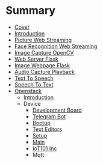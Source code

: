 # Summary

* [Cover](README.md)
* [Introduction](Introduction.md)
* [Picture Web Streaming](PictureWebStreaming/README.md)
* [Face Recognition Web Streaming](FaceRecognitionWebStreaming/README.md)
* [Image Capture OpenCV](ImageCaptureOpenCV/README.md)
* [Web Server Flask](WebServerFlask/README.md)
* [Image Webpage Flask](ImageWebpageFlask/README.md)
* [Audio Capture Playback](AudioCapturePlayback/README.md)
* [Text To Speech](TextToSpeech/README.md)
* [Speech To Text](SpeechToText/README.md)
* [Openstack](documentation/openstack/Openstack.md)
   * [Introduction](documentation/openstack/Introduction.md)
   * Device
       * [Development Board](documentation/openstack/DevelopmentBoard.md)
       * [Telegram Bot](documentation/openstack/TelegramBot.md)
       * [Bootup](documentation/openstack/Bootup.md)
       * [Text Editors](documentation/openstack/TextEditors.md)
       * [Setup](documentation/openstack/Setup.md)
       * [Main](documentation/openstack/Main.md)
       * [IoT101 Inc](documentation/openstack/IoT101Inc.md)
       * Mqtt

